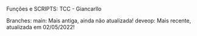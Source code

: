 Funções e SCRIPTS: TCC - Giancarllo

Branches:
    main: Mais antiga, ainda não atualizada!
    deveop: Mais recente, atualizada em 02/05/2022! 